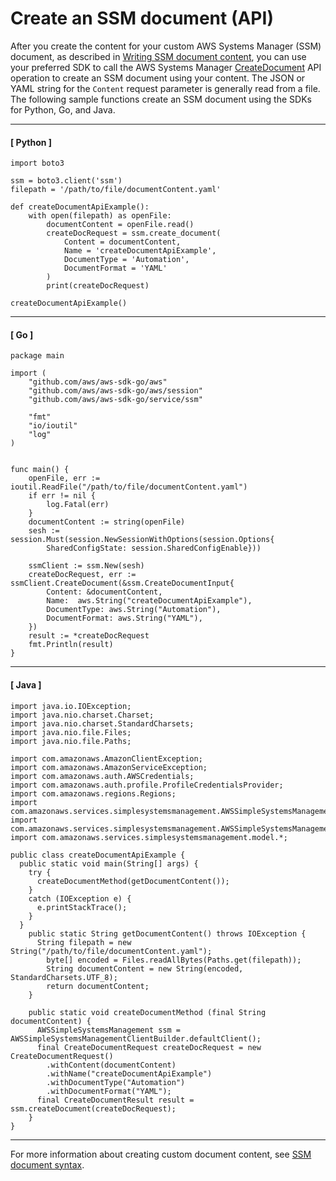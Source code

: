 # Create an SSM document \(API\)<a name="create-ssm-document-api"></a>

After you create the content for your custom AWS Systems Manager \(SSM\) document, as described in [Writing SSM document content](create-ssm-doc.md#writing-ssm-doc-content), you can use your preferred SDK to call the AWS Systems Manager [CreateDocument](https://docs.aws.amazon.com/systems-manager/latest/APIReference/API_CreateDocument.html) API operation to create an SSM document using your content\. The JSON or YAML string for the `Content` request parameter is generally read from a file\. The following sample functions create an SSM document using the SDKs for Python, Go, and Java\.

------
#### [ Python ]

```
import boto3

ssm = boto3.client('ssm')
filepath = '/path/to/file/documentContent.yaml'

def createDocumentApiExample():
    with open(filepath) as openFile:
        documentContent = openFile.read()
        createDocRequest = ssm.create_document(
            Content = documentContent,
            Name = 'createDocumentApiExample',
            DocumentType = 'Automation',
            DocumentFormat = 'YAML' 
        )
        print(createDocRequest)

createDocumentApiExample()
```

------
#### [ Go ]

```
package main

import (
    "github.com/aws/aws-sdk-go/aws"
    "github.com/aws/aws-sdk-go/aws/session"
    "github.com/aws/aws-sdk-go/service/ssm"

    "fmt"
    "io/ioutil"
    "log"
)


func main() {
    openFile, err := ioutil.ReadFile("/path/to/file/documentContent.yaml")
    if err != nil {
		log.Fatal(err)
	}
    documentContent := string(openFile)
    sesh := session.Must(session.NewSessionWithOptions(session.Options{
        SharedConfigState: session.SharedConfigEnable}))
    
    ssmClient := ssm.New(sesh)
    createDocRequest, err := ssmClient.CreateDocument(&ssm.CreateDocumentInput{
        Content: &documentContent,
        Name:  aws.String("createDocumentApiExample"),
        DocumentType: aws.String("Automation"),
        DocumentFormat: aws.String("YAML"),
    })
    result := *createDocRequest
    fmt.Println(result)
}
```

------
#### [ Java ]

```
import java.io.IOException;
import java.nio.charset.Charset;
import java.nio.charset.StandardCharsets;
import java.nio.file.Files;
import java.nio.file.Paths;

import com.amazonaws.AmazonClientException;
import com.amazonaws.AmazonServiceException;
import com.amazonaws.auth.AWSCredentials;
import com.amazonaws.auth.profile.ProfileCredentialsProvider;
import com.amazonaws.regions.Regions;
import com.amazonaws.services.simplesystemsmanagement.AWSSimpleSystemsManagement;
import com.amazonaws.services.simplesystemsmanagement.AWSSimpleSystemsManagementClientBuilder;
import com.amazonaws.services.simplesystemsmanagement.model.*;

public class createDocumentApiExample {
  public static void main(String[] args) {
    try {
      createDocumentMethod(getDocumentContent());
    }
    catch (IOException e) {
      e.printStackTrace();
    }
  }
    public static String getDocumentContent() throws IOException {
      String filepath = new String("/path/to/file/documentContent.yaml");
        byte[] encoded = Files.readAllBytes(Paths.get(filepath));
        String documentContent = new String(encoded, StandardCharsets.UTF_8);
        return documentContent;
    }
    
    public static void createDocumentMethod (final String documentContent) {
      AWSSimpleSystemsManagement ssm = AWSSimpleSystemsManagementClientBuilder.defaultClient();
      final CreateDocumentRequest createDocRequest = new CreateDocumentRequest()
        .withContent(documentContent)
        .withName("createDocumentApiExample")
        .withDocumentType("Automation")
        .withDocumentFormat("YAML");
      final CreateDocumentResult result = ssm.createDocument(createDocRequest);
    }
}
```

------

For more information about creating custom document content, see [SSM document syntax](sysman-doc-syntax.md)\.